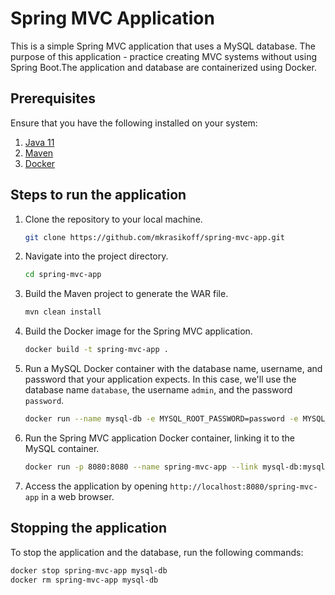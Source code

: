 # Spring MVC Application

This is a simple Spring MVC application that uses a MySQL database. The purpose of this application - practice creating MVC systems without using Spring Boot.The application and database are containerized using Docker.

## Prerequisites

Ensure that you have the following installed on your system:

1. [Java 11](https://adoptopenjdk.net/)
2. [Maven](https://maven.apache.org/download.cgi)
3. [Docker](https://docs.docker.com/get-docker/)

## Steps to run the application

1. Clone the repository to your local machine.
    ```bash
    git clone https://github.com/mkrasikoff/spring-mvc-app.git
    ```

2. Navigate into the project directory.
    ```bash
    cd spring-mvc-app
    ```

3. Build the Maven project to generate the WAR file.
    ```bash
    mvn clean install
    ```

4. Build the Docker image for the Spring MVC application.
    ```bash
    docker build -t spring-mvc-app .
    ```

5. Run a MySQL Docker container with the database name, username, and password that your application expects. In this case, we'll use the database name `database`, the username `admin`, and the password `password`.
    ```bash
    docker run --name mysql-db -e MYSQL_ROOT_PASSWORD=password -e MYSQL_DATABASE=database -e MYSQL_USER=admin -e MYSQL_PASSWORD=password -p 3306:3306 -d mysql:8.0
    ```

6. Run the Spring MVC application Docker container, linking it to the MySQL container.
    ```bash
    docker run -p 8080:8080 --name spring-mvc-app --link mysql-db:mysql -d spring-mvc-app
    ```

7. Access the application by opening `http://localhost:8080/spring-mvc-app` in a web browser.

## Stopping the application

To stop the application and the database, run the following commands:

```bash
docker stop spring-mvc-app mysql-db
docker rm spring-mvc-app mysql-db